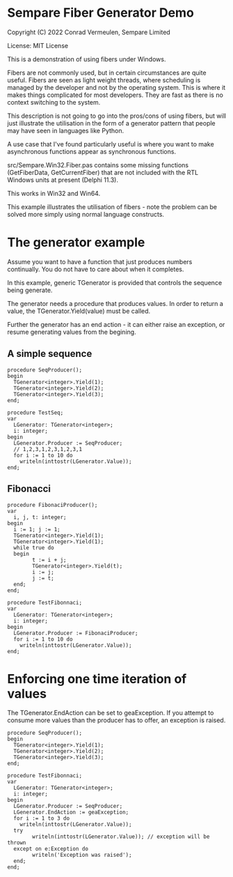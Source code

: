 # Sempare Fiber Generator Demo

Copyright (C) 2022 Conrad Vermeulen, Sempare Limited

License: MIT License

This is a demonstration of using fibers under Windows.

Fibers are not commonly used, but in certain circumstances are quite useful. Fibers are seen as light weight threads,
where scheduling is managed by the developer and not by the operating system. This is where it makes things complicated for most developers.
They are fast as there is no context switching to the system.

This description is not going to go into the pros/cons of using fibers, but will just illustrate the utilisation in the form of
a generator pattern that people may have seen in languages like Python.

A use case that I've found particularly useful is where you want to make asynchronous functions appear as synchronous functions.

src/Sempare.Win32.Fiber.pas contains some missing functions (GetFiberData, GetCurrentFiber) that are not included with the RTL Windows units at present (Delphi 11.3).

This works in Win32 and Win64.

This example illustrates the utilisation of fibers - note the problem can be solved more simply using normal language constructs.

# The generator example

Assume you want to have a function that just produces numbers continually. You do not have to care about when it completes.

In this example, generic TGenerator<T> is provided that controls the sequence being generate.

The generator needs a procedure that produces values. In order to return a value, the TGenerator<T>.Yield(value) must be called.

Further the generator has an end action - it can either raise an exception, or resume generating values from the begining.

## A simple sequence

```
procedure SeqProducer();
begin
  TGenerator<integer>.Yield(1);
  TGenerator<integer>.Yield(2);
  TGenerator<integer>.Yield(3);
end;

procedure TestSeq;
var
  LGenerator: TGenerator<integer>;
  i: integer;
begin
  LGenerator.Producer := SeqProducer;
  // 1,2,3,1,2,3,1,2,3,1
  for i := 1 to 10 do
    writeln(inttostr(LGenerator.Value));
end;
```


## Fibonacci

```
procedure FibonaciProducer();
var
  i, j, t: integer;
begin
  i := 1; j := 1;
  TGenerator<integer>.Yield(1);
  TGenerator<integer>.Yield(1);
  while true do
  begin
        t := i + j;
        TGenerator<integer>.Yield(t);
        i := j;
        j := t;
  end;
end;

procedure TestFibonnaci;
var
  LGenerator: TGenerator<integer>;
  i: integer;
begin
  LGenerator.Producer := FibonaciProducer;
  for i := 1 to 10 do
    writeln(inttostr(LGenerator.Value));
end;
```

# Enforcing one time iteration of values

The TGenerator<T>.EndAction can be set to geaException. If you attempt to consume more values than the producer has to offer, an exception is raised.


```
procedure SeqProducer();
begin
  TGenerator<integer>.Yield(1);
  TGenerator<integer>.Yield(2);
  TGenerator<integer>.Yield(3);
end;

procedure TestFibonnaci;
var
  LGenerator: TGenerator<integer>;
  i: integer;
begin
  LGenerator.Producer := SeqProducer;
  LGenerator.EndAction := geaException;
  for i := 1 to 3 do
    writeln(inttostr(LGenerator.Value));
  try
        writeln(inttostr(LGenerator.Value)); // exception will be thrown
  except on e:Exception do
        writeln('Exception was raised');
  end;
end;
```
